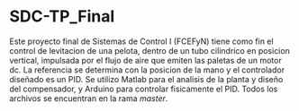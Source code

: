 # SDC-TP_Final
Este proyecto final de Sistemas de Control I (FCEFyN) tiene como fin el control de levitacion de una pelota, dentro de un tubo cilindrico en posicion vertical, impulsada por el flujo de aire que emiten las paletas de un motor dc. La referencia se determina con la posicion de la mano y el controlador diseñado es un PID.
  Se utilizo Matlab para el analisis de la planta y diseño del compensador, y Arduino para controlar fisicamente el PID. 
  Todos los archivos se encuentran en la rama _master_.
